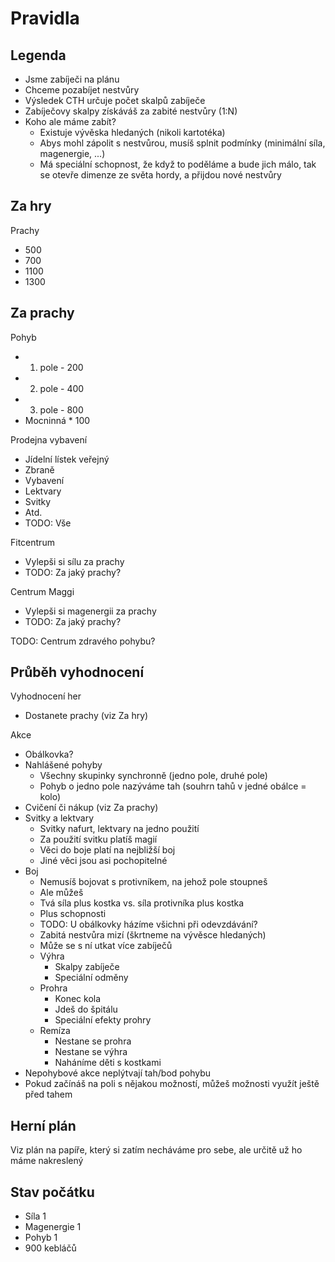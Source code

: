 # Pravidla

## Legenda

* Jsme zabíječi na plánu
* Chceme pozabíjet nestvůry
* Výsledek CTH určuje počet skalpů zabíječe
* Zabíječovy skalpy získáváš za zabité nestvůry (1:N)
* Koho ale máme zabít?
  * Existuje vývěska hledaných (nikoli kartotéka)
  * Abys mohl zápolit s nestvůrou, musíš splnit podmínky (minimální síla, magenergie, ...)
  * Má speciální schopnost, že když to poděláme a bude jich málo, tak se otevře dimenze ze světa hordy, a přijdou nové nestvůry

## Za hry

Prachy

* 500
* 700
* 1100
* 1300

## Za prachy

Pohyb

* 1. pole - 200
* 2. pole - 400
* 3. pole - 800
* Mocninná * 100

Prodejna vybavení

* Jídelní lístek veřejný
* Zbraně
* Vybavení
* Lektvary
* Svitky
* Atd.
* TODO: Vše

Fitcentrum

* Vylepši si sílu za prachy
* TODO: Za jaký prachy?

Centrum Maggi

* Vylepši si magenergii za prachy
* TODO: Za jaký prachy?

TODO: Centrum zdravého pohybu?

## Průběh vyhodnocení

Vyhodnocení her

* Dostanete prachy (viz Za hry)

Akce

* Obálkovka?
* Nahlášené pohyby
  * Všechny skupinky synchronně (jedno pole, druhé pole)
  * Pohyb o jedno pole nazýváme tah (souhrn tahů v jedné obálce = kolo)
* Cvičení či nákup (viz Za prachy)
* Svitky a lektvary
  * Svitky nafurt, lektvary na jedno použití
  * Za použití svitku platíš magií
  * Věci do boje platí na nejbližší boj
  * Jiné věci jsou asi pochopitelné
* Boj
  * Nemusíš bojovat s protivníkem, na jehož pole stoupneš
  * Ale můžeš
  * Tvá síla plus kostka vs. síla protivníka plus kostka
  * Plus schopnosti
  * TODO: U obálkovky házíme všichni při odevzdávání?
  * Zabitá nestvůra mizí (škrtneme na vývěsce hledaných)
  * Může se s ní utkat více zabíječů
  * Výhra
    * Skalpy zabíječe
    * Speciální odměny
  * Prohra
    * Konec kola
    * Jdeš do špitálu
    * Speciální efekty prohry
  * Remíza
    * Nestane se prohra
    * Nestane se výhra
    * Naháníme děti s kostkami
* Nepohybové akce neplýtvají tah/bod pohybu
* Pokud začínáš na poli s nějakou možností, můžeš možnosti využít ještě před tahem

## Herní plán

Viz plán na papíře, který si zatím necháváme pro sebe, ale určitě už ho máme nakreslený

## Stav počátku

* Síla 1
* Magenergie 1
* Pohyb 1
* 900 kebláčů

